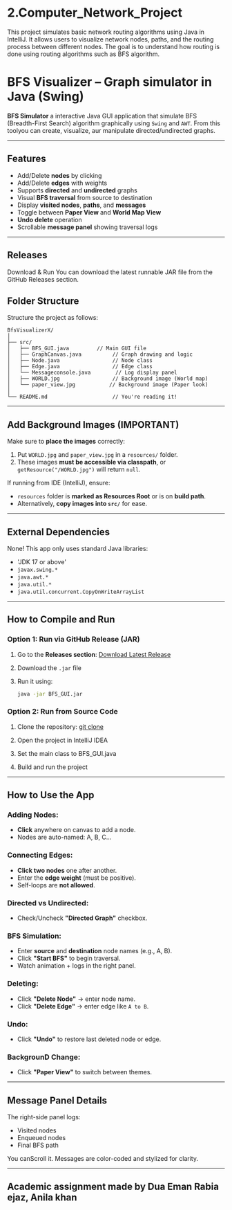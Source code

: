 # 2.Computer_Network_Project
This project simulates basic network routing algorithms using Java in IntelliJ. It allows users to visualize network nodes, paths, and the routing process between different nodes. The goal is to understand how routing is done using routing algorithms such as BFS algorithm.


# BFS Visualizer – Graph simulator in Java (Swing)

**BFS Simulator** a interactive Java GUI application that simulate BFS (Breadth-First Search) algorithm graphically using `Swing` and `AWT`. From this toolyou can create, visualize, aur manipulate directed/undirected graphs.

---

## Features

- Add/Delete **nodes** by clicking
- Add/Delete **edges** with weights
- Supports **directed** and **undirected** graphs
- Visual **BFS traversal** from source to destination
- Display **visited nodes**, **paths**, and **messages**
- Toggle between **Paper View** and **World Map View**
- **Undo delete** operation
- Scrollable **message panel** showing traversal logs


---

## Releases

Download & Run
You can download the latest runnable JAR file from the GitHub Releases section.

## Folder Structure

Structure the project as follows:

```
BfsVisualizerX/
│
├── src/
│   ├── BFS_GUI.java         // Main GUI file
│   ├── GraphCanvas.java          // Graph drawing and logic
│   ├── Node.java                 // Node class
│   ├── Edge.java                 // Edge class
│   └── Messageconsole.java        // Log display panel
│   ├── WORLD.jpg                 // Background image (World map)
│   └── paper_view.jpg           // Background image (Paper look)
│
└── README.md                     // You're reading it!
```

---

## Add Background Images (IMPORTANT)

Make sure to **place the images** correctly:

1. Put `WORLD.jpg` and `paper_view.jpg` in a `resources/` folder.
2. These images **must be accessible via classpath**, or `getResource("/WORLD.jpg")` will return `null`.

If running from IDE (IntelliJ), ensure:

- `resources` folder is **marked as Resources Root** or is on **build path**.
- Alternatively, **copy images into `src/`** for ease.

---

## External Dependencies

None! This app only uses standard Java libraries:
- 'JDK 17 or above'
- `javax.swing.*`
- `java.awt.*`
- `java.util.*`
- `java.util.concurrent.CopyOnWriteArrayList`

---

## How to Compile and Run

### Option 1: Run via GitHub Release (JAR)

1. Go to the **Releases section**:
     [Download Latest Release](https://github.com/dua-Eman/2.Computer_Network_Project/releases/tag/v1.0)

2. Download the `.jar` file

3. Run it using:
   ```bash
   java -jar BFS_GUI.jar


### Option 2: Run from Source Code
1. Clone the repository:
     [git clone](https://github.com/dua-Eman/2.Computer_Network_Project)
   
2. Open the project in IntelliJ IDEA

3. Set the main class to BFS_GUI.java

4. Build and run the project
---

## How to Use the App

### Adding Nodes:
- **Click** anywhere on canvas to add a node.
- Nodes are auto-named: A, B, C...

### Connecting Edges:
- **Click two nodes** one after another.
- Enter the **edge weight** (must be positive).
- Self-loops are **not allowed**.

### Directed vs Undirected:
- Check/Uncheck **"Directed Graph"** checkbox.

### BFS Simulation:
- Enter **source** and **destination** node names (e.g., A, B).
- Click **"Start BFS"** to begin traversal.
- Watch animation + logs in the right panel.

### Deleting:
- Click **"Delete Node"** → enter node name.
- Click **"Delete Edge"** → enter edge like `A to B`.

### Undo:
- Click **"Undo"** to restore last deleted node or edge.

### BackgrounD Change:
- Click **"Paper View"** to switch between themes.

---

## Message Panel Details

The right-side panel logs:
- Visited nodes
- Enqueued nodes
- Final BFS path

You canScroll it. Messages are color-coded and stylized for clarity.

---

## Academic assignment made by Dua Eman Rabia ejaz, Anila khan

